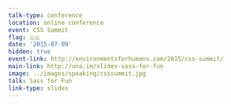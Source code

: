 ```yaml
---
talk-type: conference
location: online conference
event: CSS Summit
flag: 🇺🇸
date: '2015-07-09'
hidden: true
event-link: http://environmentsforhumans.com/2015/css-summit/
main-link: http://una.im/slides-sass-for-fun
image: ../images/speaking/csssummit.jpg
talk: Sass for Fun
link-type: slides
---
```

